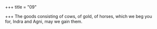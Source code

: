 +++
title = "09"

+++
The goods consisting of cows, of gold, of horses, which we beg you for, Indra and Agni, may we gain them.
